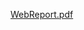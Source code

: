 [WebReport.pdf](https://github.com/lcwaikiki-test-otomasyon-bootcamp/LcWaikikiBitirmeProjesi/files/8987624/WebReport.pdf)
